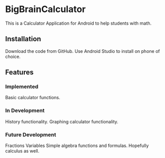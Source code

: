 # BigBrainCalculator

This is a Calculator Application for Android to help students with math.

## Installation

Download the code from GitHub. Use Android Studio to install on phone of choice.

## Features

### Implemented

Basic calculator functions.

### In Development

History functionality.
Graphing calculator functionality.

### Future Development

Fractions
Variables
Simple algebra functions and formulas.
Hopefully calculus as well.

